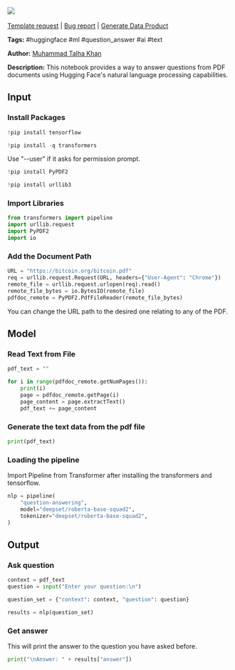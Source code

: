 <a href="https://app.naas.ai/user-redirect/naas/downloader?url=https://raw.githubusercontent.com/jupyter-naas/awesome-notebooks/master/Hugging%20Face/Hugging_Face_Question_Answering_from_PDF.ipynb" target="_parent"><img src="https://naasai-public.s3.eu-west-3.amazonaws.com/open_in_naas.svg"/></a><br><br><a href="https://github.com/jupyter-naas/awesome-notebooks/issues/new?assignees=&labels=&template=template-request.md&title=Tool+-+Action+of+the+notebook+">Template request</a> | <a href="https://github.com/jupyter-naas/awesome-notebooks/issues/new?assignees=&labels=bug&template=bug_report.md&title=Hugging+Face+-+Question+Answering+from+PDF:+Error+short+description">Bug report</a> | <a href="https://app.naas.ai/user-redirect/naas/downloader?url=https://raw.githubusercontent.com/jupyter-naas/awesome-notebooks/master/Naas/Naas_Start_data_product.ipynb" target="_parent">Generate Data Product</a>

**Tags:** #huggingface #ml #question_answer #ai #text

**Author:** [Muhammad Talha Khan](https://www.linkedin.com/in/muhtalhakhan/)

**Description:** This notebook provides a way to answer questions from PDF documents using Hugging Face's natural language processing capabilities.

## Input

### Install Packages


```python
!pip install tensorflow
```


```python
!pip install -q transformers
```

Use "--user" if it asks for permission prompt.


```python
!pip install PyPDF2
```


```python
!pip install urllib3
```

### Import Libraries



```python
from transformers import pipeline
import urllib.request
import PyPDF2
import io
```

### Add the Document Path


```python
URL = "https://bitcoin.org/bitcoin.pdf"
req = urllib.request.Request(URL, headers={"User-Agent": "Chrome"})
remote_file = urllib.request.urlopen(req).read()
remote_file_bytes = io.BytesIO(remote_file)
pdfdoc_remote = PyPDF2.PdfFileReader(remote_file_bytes)
```

You can change the URL path to the desired one relating to any of the PDF.

## Model

### Read Text from File


```python
pdf_text = ""

for i in range(pdfdoc_remote.getNumPages()):
    print(i)
    page = pdfdoc_remote.getPage(i)
    page_content = page.extractText()
    pdf_text += page_content
```

### Generate the text data from the pdf file 


```python
print(pdf_text)
```

### Loading the pipeline
Import Pipeline from Transformer after installing the transformers and tensorflow.


```python
nlp = pipeline(
    "question-answering",
    model="deepset/roberta-base-squad2",
    tokenizer="deepset/roberta-base-squad2",
)
```

## Output

### Ask question


```python
context = pdf_text
question = input("Enter your question:\n")

question_set = {"context": context, "question": question}

results = nlp(question_set)
```



### Get answer

This will print the answer to the question you have asked before.


```python
print("\nAnswer: " + results["answer"])
```

